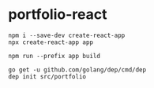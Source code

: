 # portfolio-react

```
npm i --save-dev create-react-app
npx create-react-app app
```

```
npm run --prefix app build
```

```
go get -u github.com/golang/dep/cmd/dep
dep init src/portfolio
```